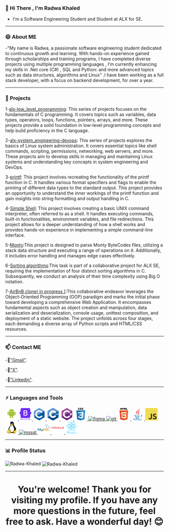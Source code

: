 ### 👋 Hi There , I'm Radwa Khaled

- I'm a Software Engineering Student and Student at ALX for SE.
----------------------------------------------------------------------------------------------
### 😄 About ME

-"My name is Radwa, a passionate software engineering student dedicated to continuous growth and learning. With hands-on experience gained through scholarships and training programs, I have completed diverse projects using multiple programming languages , I’m currently enhancing my skills in .Net core (C#) , SQL and Python: and more advanced topics such as data structures, algorithms and Linux" .I have been working as a full stack developer, with a focus on backend development, for over a year.

---------------------------------------------------------------------------------------------
### 🌱 Projects


1-<a href="https://github.com/radwakhaled204/alx-low_level_programming" target="blank">alx-low_level_programming</a>: This series of projects focuses on the fundamentals of C programming. It covers topics such as variables, data types, operators, loops, functions, pointers, arrays, and more. These projects provide a solid foundation in low-level programming concepts and help build proficiency in the C language.

2-<a href="https://github.com/radwakhaled204/alx-system_engineering-devops" target="blank">alx-system_engineering-devops</a>: This series of projects explores the basics of Linux system administration. It covers essential topics like shell commands, scripting, permissions, networking, web servers, and more. These projects aim to develop skills in managing and maintaining Linux systems and understanding key concepts in system engineering and DevOps.

3-<a href="https://github.com/radwakhaled204/printf/tree/main" target="blank">printf</a>: This project involves recreating the functionality of the printf function in C. It handles various format specifiers and flags to enable the printing of different data types to the standard output. This project provides an opportunity to understand the inner workings of the printf function and gain insights into string formatting and output handling in C.

4-<a href="https://github.com/radwakhaled204/simple_shell" target="blank">Simple Shell</a>: This project involves creating a basic UNIX command interpreter, often referred to as a shell. It handles executing commands, built-in functionalities, environment variables, and file redirections. This project allows for a deeper understanding of how a shell works and provides hands-on experience in implementing a simple command-line interface.

5-<a href="https://github.com/radwakhaled204/monty" target="blank">Monty</a>:This project is designed to parse Monty ByteCodes files, utilizing a stack data structure and executing a range of operations on it. Additionally, it includes error handling and manages edge cases effectively.

6-<a href="https://github.com/radwakhaled204/sorting_algorithms" target="blank">Sorting algorithms</a>:This task is part of a collaborative project for ALX SE, requiring the implementation of four distinct sorting algorithms in C. Subsequently, we conduct an analysis of their time complexity using Big O notation.

7-<a href="https://github.com/radwakhaled204/AirBnB clone" target="blank">AirBnB clone( in progress )</a>:This collaborative endeavor leverages the Object-Oriented Programming (OOP) paradigm and marks the initial phase toward developing a comprehensive Web Application. It encompasses fundamental aspects such as object creation and manipulation, data serialization and deserialization, console usage, unittest composition, and deployment of a static website. The project unfolds across four stages, each demanding a diverse array of Python scripts and HTML/CSS resources.

---------------------------------------------------------------------------------------------

### 📫 Contact ME

-📌<a href="https://radwaabouzed@gmail.com" target="blank">"Gmail"</a>.

-📌<a href="https://twitter.com/radwakhale55983?t=-yshm77uacnsfeibh2wbew&s=0" target="blank">"X"</a>.

-📌<a href="https://www.linkedin.com/in/radwa-khaled-26b95928a" target="blank">"Linkedin"</a>.

---------------------------------------------------------------------------------------------

###  ⚡ Languages and Tools


<p align="left"> <a href="https://developer.android.com" target="_blank" rel="noreferrer"> <img src="https://raw.githubusercontent.com/devicons/devicon/master/icons/android/android-original-wordmark.svg" alt="android" width="40" height="40"/> </a> <a href="https://getbootstrap.com" target="_blank" rel="noreferrer"> <img src="https://raw.githubusercontent.com/devicons/devicon/master/icons/bootstrap/bootstrap-plain-wordmark.svg" alt="bootstrap" width="40" height="40"/> </a> <a href="https://www.cprogramming.com/" target="_blank" rel="noreferrer"> <img src="https://raw.githubusercontent.com/devicons/devicon/master/icons/c/c-original.svg" alt="c" width="40" height="40"/> </a> <a href="https://www.w3schools.com/cpp/" target="_blank" rel="noreferrer"> <img src="https://raw.githubusercontent.com/devicons/devicon/master/icons/cplusplus/cplusplus-original.svg" alt="cplusplus" width="40" height="40"/> </a> <a href="https://www.w3schools.com/cs/" target="_blank" rel="noreferrer"> <img src="https://raw.githubusercontent.com/devicons/devicon/master/icons/csharp/csharp-original.svg" alt="csharp" width="40" height="40"/> </a> <a href="https://www.w3schools.com/css/" target="_blank" rel="noreferrer"> <img src="https://raw.githubusercontent.com/devicons/devicon/master/icons/css3/css3-original-wordmark.svg" alt="css3" width="40" height="40"/> </a> <a href="https://www.figma.com/" target="_blank" rel="noreferrer"> <img src="https://www.vectorlogo.zone/logos/figma/figma-icon.svg" alt="figma" width="40" height="40"/> </a> <a href="https://git-scm.com/" target="_blank" rel="noreferrer"> <img src="https://www.vectorlogo.zone/logos/git-scm/git-scm-icon.svg" alt="git" width="40" height="40"/> </a> <a href="https://www.w3.org/html/" target="_blank" rel="noreferrer"> <img src="https://raw.githubusercontent.com/devicons/devicon/master/icons/html5/html5-original-wordmark.svg" alt="html5" width="40" height="40"/> </a> <a href="https://www.java.com" target="_blank" rel="noreferrer"> <img src="https://raw.githubusercontent.com/devicons/devicon/master/icons/java/java-original.svg" alt="java" width="40" height="40"/> </a> <a href="https://developer.mozilla.org/en-US/docs/Web/JavaScript" target="_blank" rel="noreferrer"> <img src="https://raw.githubusercontent.com/devicons/devicon/master/icons/javascript/javascript-original.svg" alt="javascript" width="40" height="40"/> </a>  <a href="https://www.linux.org/" target="_blank" rel="noreferrer"> <img src="https://raw.githubusercontent.com/devicons/devicon/master/icons/linux/linux-original.svg" alt="linux" width="40" height="40"/> </a> <a href="https://www.microsoft.com/en-us/sql-server" target="_blank" rel="noreferrer"> <img src="https://www.svgrepo.com/show/303229/microsoft-sql-server-logo.svg" alt="mssql" width="40" height="40"/> </a> <a href="https://www.mysql.com/" target="_blank" rel="noreferrer"> <img src="https://raw.githubusercontent.com/devicons/devicon/master/icons/mysql/mysql-original-wordmark.svg" alt="mysql" width="40" height="40"/> </a> <a href="https://www.oracle.com/" target="_blank" rel="noreferrer"> <img src="https://raw.githubusercontent.com/devicons/devicon/master/icons/oracle/oracle-original.svg" alt="oracle" width="40" height="40"/> </a> <a href="https://reactjs.org/" target="_blank" rel="noreferrer"> <img src="https://raw.githubusercontent.com/devicons/devicon/master/icons/react/react-original-wordmark.svg" alt="react" width="40" height="40"/> </a> </p>

---------------------------------------------------------------------------------------------

###  📊 Profile Status

<p><img align="left" src="https://github-readme-stats.vercel.app/api/top-langs?username=radwakhaled204&show_icons=true&locale=en&layout=compact" alt="Radwa-Khaled"/></p>

<p>&nbsp;<img align="center" src="https://github-readme-stats.vercel.app/api?username=radwakhaled204&show_icons=true&locale=en" alt="Radwa-Khaled" /></p>

---------------------------------------------------------------------------------------------

<h1 align="center">You're welcome! Thank you for visiting my profile. If you have any more questions in the future, feel free to ask. Have a wonderful day! 😊 </h1>
